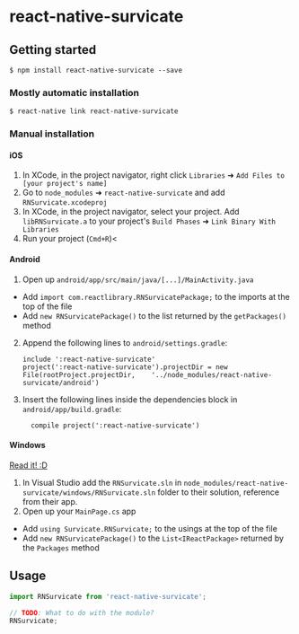 
# react-native-survicate

## Getting started

`$ npm install react-native-survicate --save`

### Mostly automatic installation

`$ react-native link react-native-survicate`

### Manual installation


#### iOS

1. In XCode, in the project navigator, right click `Libraries` ➜ `Add Files to [your project's name]`
2. Go to `node_modules` ➜ `react-native-survicate` and add `RNSurvicate.xcodeproj`
3. In XCode, in the project navigator, select your project. Add `libRNSurvicate.a` to your project's `Build Phases` ➜ `Link Binary With Libraries`
4. Run your project (`Cmd+R`)<

#### Android

1. Open up `android/app/src/main/java/[...]/MainActivity.java`
  - Add `import com.reactlibrary.RNSurvicatePackage;` to the imports at the top of the file
  - Add `new RNSurvicatePackage()` to the list returned by the `getPackages()` method
2. Append the following lines to `android/settings.gradle`:
  	```
  	include ':react-native-survicate'
  	project(':react-native-survicate').projectDir = new File(rootProject.projectDir, 	'../node_modules/react-native-survicate/android')
  	```
3. Insert the following lines inside the dependencies block in `android/app/build.gradle`:
  	```
      compile project(':react-native-survicate')
  	```

#### Windows
[Read it! :D](https://github.com/ReactWindows/react-native)

1. In Visual Studio add the `RNSurvicate.sln` in `node_modules/react-native-survicate/windows/RNSurvicate.sln` folder to their solution, reference from their app.
2. Open up your `MainPage.cs` app
  - Add `using Survicate.RNSurvicate;` to the usings at the top of the file
  - Add `new RNSurvicatePackage()` to the `List<IReactPackage>` returned by the `Packages` method


## Usage
```javascript
import RNSurvicate from 'react-native-survicate';

// TODO: What to do with the module?
RNSurvicate;
```
  
